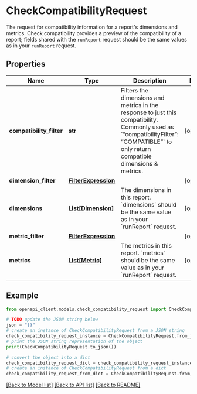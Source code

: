 # CheckCompatibilityRequest

The request for compatibility information for a report's dimensions and metrics. Check compatibility provides a preview of the compatibility of a report; fields shared with the `runReport` request should be the same values as in your `runReport` request.

## Properties

Name | Type | Description | Notes
------------ | ------------- | ------------- | -------------
**compatibility_filter** | **str** | Filters the dimensions and metrics in the response to just this compatibility. Commonly used as &#x60;”compatibilityFilter”: “COMPATIBLE”&#x60; to only return compatible dimensions &amp; metrics. | [optional] 
**dimension_filter** | [**FilterExpression**](FilterExpression.md) |  | [optional] 
**dimensions** | [**List[Dimension]**](Dimension.md) | The dimensions in this report. &#x60;dimensions&#x60; should be the same value as in your &#x60;runReport&#x60; request. | [optional] 
**metric_filter** | [**FilterExpression**](FilterExpression.md) |  | [optional] 
**metrics** | [**List[Metric]**](Metric.md) | The metrics in this report. &#x60;metrics&#x60; should be the same value as in your &#x60;runReport&#x60; request. | [optional] 

## Example

```python
from openapi_client.models.check_compatibility_request import CheckCompatibilityRequest

# TODO update the JSON string below
json = "{}"
# create an instance of CheckCompatibilityRequest from a JSON string
check_compatibility_request_instance = CheckCompatibilityRequest.from_json(json)
# print the JSON string representation of the object
print(CheckCompatibilityRequest.to_json())

# convert the object into a dict
check_compatibility_request_dict = check_compatibility_request_instance.to_dict()
# create an instance of CheckCompatibilityRequest from a dict
check_compatibility_request_from_dict = CheckCompatibilityRequest.from_dict(check_compatibility_request_dict)
```
[[Back to Model list]](../README.md#documentation-for-models) [[Back to API list]](../README.md#documentation-for-api-endpoints) [[Back to README]](../README.md)


